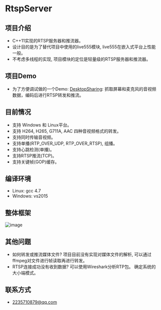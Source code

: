 ﻿# RtspServer

项目介绍
-
* C++11实现的RTSP服务器和推流器。
* 设计目的是为了替代项目中使用的live555模块, live555在嵌入式平台上性能一般。
* 不考虑多线程的实现, 项目模块的定位是轻量级的RTSP服务器和推流器。

项目Demo
-
* 为了方便调试做的一个Demo: [DesktopSharing](https://github.com/PHZ76/DesktopSharing): 抓取屏幕和麦克风的音视频数据，编码后进行RTSP转发和推流。

目前情况
-
* 支持 Windows 和 Linux平台。
* 支持 H264, H265, G711A, AAC 四种音视频格式的转发。
* 支持同时传输音视频。
* 支持单播(RTP_OVER_UDP, RTP_OVER_RTSP), 组播。
* 支持心跳检测(单播)。
* 支持RTSP推流(TCP)。
* 支持关键帧(GOP)缓存。

编译环境
-
* Linux: gcc 4.7
* Windows: vs2015

整体框架
-
![image](https://github.com/PHZ76/RtspServer/blob/master/pic/1.pic.JPG) 


其他问题
-
* 如何转发或推流媒体文件? 项目目前没有实现对媒体文件的解析, 可以通过ffmpeg对文件进行帧读取再进行转发。
* RTSP连接成功没有收到数据? 可以使用Wireshark分析RTP包。 确定系统的大小端模式。

联系方式
-
* 2235710879@qq.com